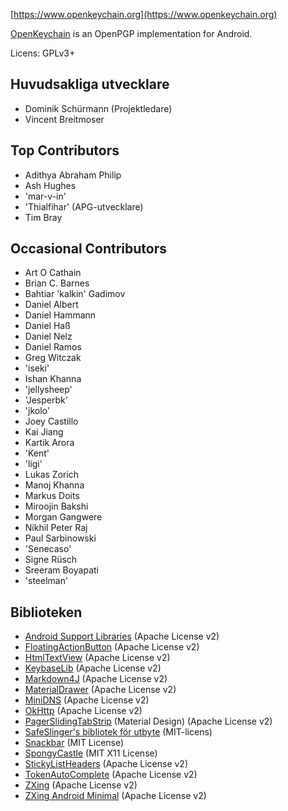 [//]: # (NOTERING: Var vänlig och sätt varje mening på sin egen rad, Transifex sätter varje rad i sitt eget fält för översättningar!)

[https://www.openkeychain.org](https://www.openkeychain.org)

[OpenKeychain](https://www.openkeychain.org) is an OpenPGP implementation for Android.

Licens: GPLv3+

[//]: # (NOTE: Alphabetic ordering)

## Huvudsakliga utvecklare
  * Dominik Schürmann (Projektledare)
  * Vincent Breitmoser

## Top Contributors
  * Adithya Abraham Philip
  * Ash Hughes
  * 'mar-v-in'
  * 'Thialfihar' (APG-utvecklare)
  * Tim Bray

## Occasional Contributors
  * Art O Cathain
  * Brian C. Barnes
  * Bahtiar 'kalkin' Gadimov
  * Daniel Albert
  * Daniel Hammann
  * Daniel Haß
  * Daniel Nelz
  * Daniel Ramos
  * Greg Witczak
  * 'iseki'
  * Ishan Khanna
  * 'jellysheep'
  * 'Jesperbk'
  * 'jkolo'
  * Joey Castillo
  * Kai Jiang
  * Kartik Arora
  * 'Kent'
  * 'ligi'
  * Lukas Zorich
  * Manoj Khanna
  * Markus Doits
  * Miroojin Bakshi
  * Morgan Gangwere
  * Nikhil Peter Raj
  * Paul Sarbinowski
  * 'Senecaso'
  * Signe Rüsch
  * Sreeram Boyapati
  * 'steelman'

[//]: # (NOTE: Alphabetic ordering)

## Biblioteken
  * [Android Support Libraries](http://developer.android.com/tools/support-library/index.html) (Apache License v2)
  * [FloatingActionButton](https://github.com/futuresimple/android-floating-action-button) (Apache License v2)
  * [HtmlTextView](https://github.com/sufficientlysecure/html-textview) (Apache License v2)
  * [KeybaseLib](https://github.com/timbray/KeybaseLib) (Apache License v2)
  * [Markdown4J](https://github.com/jdcasey/markdown4j) (Apache License v2)
  * [MaterialDrawer](https://github.com/mikepenz/MaterialDrawer) (Apache License v2)
  * [MiniDNS](https://github.com/rtreffer/minidns) (Apache License v2)
  * [OkHttp](https://square.github.io/okhttp/) (Apache License v2)
  * [PagerSlidingTabStrip](https://github.com/jpardogo/PagerSlidingTabStrip) (Material Design) (Apache License v2)
  * [SafeSlinger's bibliotek för utbyte](https://github.com/SafeSlingerProject/exchange-android) (MIT-licens)
  * [Snackbar](https://github.com/nispok/snackbar) (MIT License)
  * [SpongyCastle](https://rtyley.github.io/spongycastle/) (MIT X11 License)
  * [StickyListHeaders](https://github.com/emilsjolander/StickyListHeaders) (Apache License v2)
  * [TokenAutoComplete](https://github.com/splitwise/TokenAutoComplete) (Apache License v2)
  * [ZXing](https://github.com/zxing/zxing) (Apache License v2)
  * [ZXing Android Minimal](https://github.com/journeyapps/zxing-android-embedded) (Apache License v2)